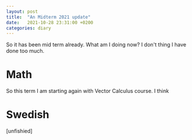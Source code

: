 ```yaml
---
layout: post
title:  "An Midterm 2021 update"
date:   2021-10-28 23:31:00 +0200
categories: diary
---
```

So it has been mid term already. What am I doing now? I don't thing I have done too much.

# Math
So this term I am starting again with Vector Calculus course. I think 
# Swedish

\[unfishied\]

